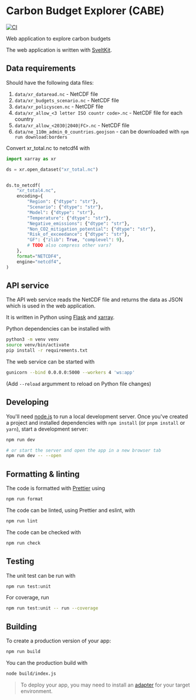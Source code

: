 # Carbon Budget Explorer (CABE)

[![CI](https://github.com/carbon-budget-explorer/cabe/actions/workflows/ci.yml/badge.svg?branch=main)](https://github.com/carbon-budget-explorer/cabe/actions/workflows/ci.yml)

Web application to explore carbon budgets

The web application is written with [SveltKit](https://kit.svelte.dev/).

## Data requirements

Should have the following data files:

1. `data/xr_dataread.nc` - NetCDF file
2. `data/xr_budgets_scenario.nc` - NetCDF file
3. `data/xr_policyscen.nc` - NetCDF file
4. `data/xr_allow_<3 letter ISO countr code>.nc` - NetCDF file for each country
5. `data/xr_allow_<2030|2040|FC>.nc` - NetCDF file
6. `data/ne_110m_admin_0_countries.geojson` - can be downloaded with `npm run download:borders`

Convert xr_total.nc to netcdf4 with

```python
import xarray as xr

ds = xr.open_dataset("xr_total.nc")


ds.to_netcdf(
    "xr_total4.nc",
    encoding={
        "Region": {"dtype": "str"},
        "Scenario": {"dtype": "str"},
        "Model": {"dtype": "str"},
        "Temperature": {"dtype": "str"},
        "Negative_emissions": {"dtype": "str"},
        "Non_CO2_mitigation_potential": {"dtype": "str"},
        "Risk_of_exceedance": {"dtype": "str"},
        "GF": {"zlib": True, "complevel": 9},
        # TODO also compress other vars?
    },
    format="NETCDF4",
    engine="netcdf4",
)
```

## API service

The API web service reads the NetCDF file and returns the data as JSON which is used in the web application.

It is written in Python using [Flask](https://flask.palletsprojects.com/) and [xarray](https://xarray.dev/).

Python dependencies can be installed with

```bash
python3 -m venv venv
source venv/bin/activate
pip install -r requirements.txt
```

The web service can be started with

```bash
gunicorn --bind 0.0.0.0:5000 --workers 4 'ws:app'
```

(Add `--reload` argumment to reload on Python file changes)

## Developing

You'll need [node.js](https://nodejs.org/en) to run a local development server.
Once you've created a project and installed dependencies with `npm install` (or `pnpm install` or `yarn`), start a development server:

```bash
npm run dev

# or start the server and open the app in a new browser tab
npm run dev -- --open
```

## Formatting & linting

The code is formatted with [Prettier](https://prettier.io/) using

```bash
npm run format
```

The code can be linted, using Prettier and eslint, with

```bash
npm run lint
```

The code can be checked with

```bash
npm run check
```

## Testing

The unit test can be run with

```bash
npm run test:unit
```

For coverage, run

```bash
npm run test:unit -- run --coverage
```

## Building

To create a production version of your app:

```bash
npm run build
```

You can the production build with

```bash
node build/index.js
```

> To deploy your app, you may need to install an [adapter](https://kit.svelte.dev/docs/adapters) for your target environment.
